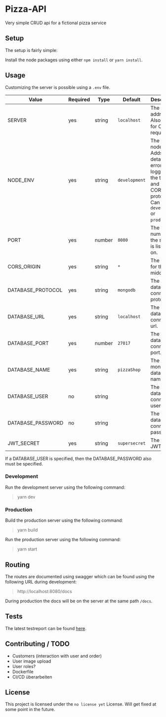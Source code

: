 # Pizza-API

Very simple CRUD api for a fictional pizza service

## Setup

The setup is fairly simple:

Install the node packages using either `npm install` or `yarn install`.

## Usage

Customizing the server is possible using a `.env` file.

| Value             | Required | Type   | Default       | Description                                                                                                                              |
| ----------------- | -------- | ------ | ------------- | ---------------------------------------------------------------------------------------------------------------------------------------- |
| SERVER            | yes      | string | `localhost`   | The server address. Also used for CORS requests                                                                                          |
| NODE_ENV          | yes      | string | `development` | The server node env. Adds more detailed error logging to the terminal and sets CORS protocol. Can only be `development` or `production`. |
| PORT              | yes      | number | `8080`        | The port number that the server is listening on.                                                                                         |
| CORS_ORIGIN       | yes      | string | `*`           | The origin for the cors middleware.                                                                                                      |
| DATABASE_PROTOCOL | yes      | string | `mongodb`     | The database connection protocol.                                                                                                        |
| DATABASE_URL      | yes      | string | `localhost`   | The database connection url.                                                                                                             |
| DATABASE_PORT     | yes      | number | `27017`       | The database connection port.                                                                                                            |
| DATABASE_NAME     | yes      | string | `pizzaShop`   | The used mongo database name.                                                                                                            |
| DATABASE_USER     | no       | string |               | The database connection username.                                                                                                        |
| DATABASE_PASSWORD | no       | string |               | The database connection password.                                                                                                        |
| JWT_SECRET        | yes      | string | `supersecret` | The used JWT secret.                                                                                                                     |

If a DATABASE_USER is specified, then the DATABASE_PASSWORD also must be specified.

### Development

Run the development server using the following command:

> yarn dev

### Production

Build the production server using the following command:

> yarn build

Run the production server using the following command:

> yarn start

## Routing

The routes are documented using swagger which can be found using the following URL during development:

> http://localhost:8080/docs

During production the docs will be on the server at the same path `/docs`.

## Tests

The latest testreport can be found [here](test-coverage.md).

## Contributing / TODO

- Customers (interaction with user and order)
- User image upload
- User roles?
- Dockerfile
- CI/CD überarbeiten

## License

This project is licensed under the `no license yet` License. Will get fixed at some point in the future.
